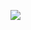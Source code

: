 <p align="left">
  <img src="https://api.boot.dev/v1/users/public/8fbcefed-f1e2-4896-8f1d-2640f08480ed/thumbnail" >
</p>
